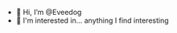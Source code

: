 - 👋 Hi, I’m @Eveedog
- 👀 I'm interested in... anything I find interesting


<!---
Eveedog/Eveedog is a ✨ special ✨ repository because its `README.md` (this file) appears on your GitHub profile.
You can click the Preview link to take a look at your changes.
--->
